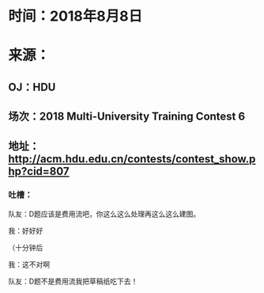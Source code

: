 # 时间：2018年8月8日
# 来源：
## OJ：HDU
## 场次：2018 Multi-University Training Contest 6
## 地址：http://acm.hdu.edu.cn/contests/contest_show.php?cid=807


### 吐槽：

队友：D题应该是费用流吧，你这么这么处理再这么这么建图。

我：好好好

（十分钟后

我：这不对啊

队友：D题不是费用流我把草稿纸吃下去！